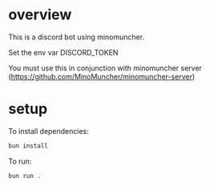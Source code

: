 # overview

This is a discord bot using minomuncher.

Set the env var DISCORD_TOKEN

You must use this in conjunction with minomuncher server (https://github.com/MinoMuncher/minomuncher-server)

# setup
To install dependencies:

```bash
bun install
```

To run:

```bash
bun run .
```